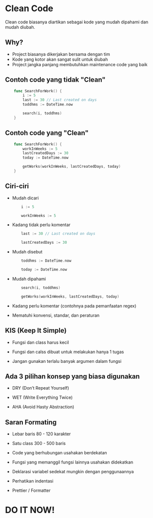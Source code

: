 # Clean Code

Clean code biasanya diartikan sebagai kode yang mudah dipahami dan mudah diubah.

## Why?

- Project biasanya dikerjakan bersama dengan tim
- Kode yang kotor akan sangat sulit untuk diubah
- Project jangka panjang membutuhkan maintenance code yang baik

## Contoh code yang tidak "Clean"

```go
    func SearchForWork() {
        i := 5
        last := 30 // Last created on days
        toddhms := DateTime.now

        search(i, toddhms)
    }
```

## Contoh code yang "Clean"

```go
    func SearchForWork() {
        workInWeeks := 5
        lastCreatedDays := 30
        today := DateTime.now

        getWorks(workInWeeks, lastCreatedDays, today)
    }
```

## Ciri-ciri

- Mudah dicari

    ```go
        i := 5
    ```

    ```go
        workInWeeks := 5
    ```

- Kadang tidak perlu komentar

    ```go
        last := 30 // Last created on days
    ```

    ```go
        lastCreatedDays := 30
    ```

- Mudah disebut

    ```go
        toddhms := DateTime.now
    ```

    ```go
        today := DateTime.now
    ```

- Mudah dipahami

    ```go
        search(i, toddhms)
    ```

    ```go
        getWorks(workInWeeks, lastCreatedDays, today)
    ```

- Kadang perlu komentar (contohnya pada pemanfaatan regex)

- Mematuhi konvensi, standar, dan peraturan

## KIS (Keep It Simple)

- Fungsi dan class harus kecil​

- Fungsi dan calss dibuat untuk melakukan hanya 1 tugas​

- Jangan gunakan terlalu banyak argumen dalam fungsi​

## Ada 3 pilihan konsep yang biasa digunakan

- DRY (Don’t Repeat Yourself)​

- WET (Write Everything Twice)​

- AHA (Avoid Hasty Abstraction)​

## Saran Formating

- Lebar baris 80 - 120 karakter​

- Satu class 300 - 500 baris​

- Code yang berhubungan usahakan berdekatan​

- Fungsi yang memanggil fungsi lainnya usahakan didekatkan​

- Deklarasi variabel sedekat mungkin dengan penggunaannya​

- Perhatikan indentasi​

- Prettier / Formatter​

# DO IT NOW!
